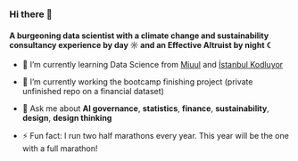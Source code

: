 ### Hi there 👋

#### A burgeoning data scientist with a climate change and sustainability consultancy experience by day ☼ and an Effective Altruist by night ☾
  
- 🌱 I’m currently learning Data Science from [Miuul](https://miuul.com) and [İstanbul Kodluyor](https://istanbulkodluyor.com/istanbul-kodluyor)<br>
- 🔭 I’m currently working the bootcamp finishing project (private unfinished repo on a financial dataset)

- 💬 Ask me about **AI governance**, **statistics**, **finance**, **sustainability**, **design**, **design thinking**

- ⚡ Fun fact: I run two half marathons every year. This year will be the one with a full marathon!
